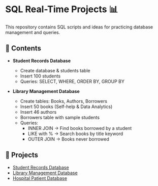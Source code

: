 # SQL Real-Time Projects 📊

This repository contains SQL scripts and ideas for practicing database management and queries.

## 📌 Contents
- **Student Records Database**  
  - Create database & students table  
  - Insert 100 students  
  - Queries: SELECT, WHERE, ORDER BY, GROUP BY

- **Library Management Database**
  - Create tables: Books, Authors, Borrowers
  - Insert 50 books (Self-help & Data Analytics)
  - Insert 46 authors
  - Borrowers table with sample students
  - Queries:
    - INNER JOIN → Find books borrowed by a student
    - LIKE with % → Search books by title keyword
    - OUTER JOIN → Books never borrowed
  
## 📌 Projects
- [Student Records Database](Student%20Records%20Database.sql)
- [Library Management Database](Library%20Management%20Database.sql)
- [Hospital Patient Database](Hospital%20Patient%20Database.sql)
